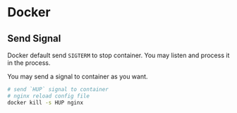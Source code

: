 # Docker

## Send Signal

Docker default send `SIGTERM` to stop container. You may listen and process it in the process.

You may send a signal to container as you want.

```bash
# send `HUP` signal to container
# nginx reload config file
docker kill -s HUP nginx
```

